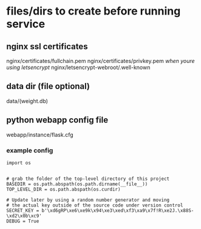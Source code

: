 # files/dirs to create before running service

## nginx ssl certificates

nginx/certificates/fullchain.pem
nginx/certificates/privkey.pem
*when youre using letsencrypt*
nginx/letsencrypt-webroot/.well-known

## data dir (file optional)

data/(weight.db)

## python webapp config file

webapp/instance/flask.cfg

### example config

    import os


    # grab the folder of the top-level directory of this project
    BASEDIR = os.path.abspath(os.path.dirname(__file__))
    TOP_LEVEL_DIR = os.path.abspath(os.curdir)

    # Update later by using a random number generator and moving
    # the actual key outside of the source code under version control
    SECRET_KEY = b'\xd6gRP\xe6\xe9k\x94\xe3\xed\xf3\xa9\x7f!R\xe2J.\x88S-\xd2\x0b\xc9'
    DEBUG = True
